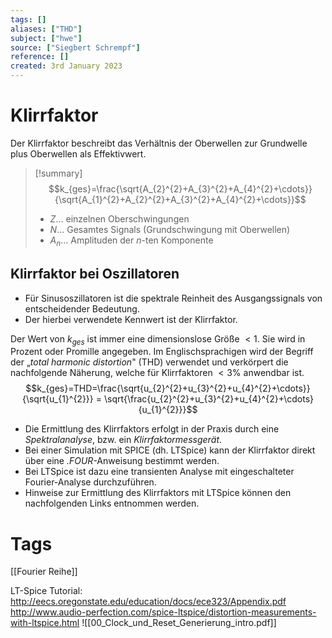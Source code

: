 ```yaml
---
tags: []
aliases: ["THD"]
subject: ["hwe"]
source: ["Siegbert Schrempf"]
reference: []
created: 3rd January 2023
---
```


# Klirrfaktor
Der Klirrfaktor beschreibt das Verhältnis der Oberwellen zur Grundwelle plus Oberwellen als Effektivwert.
> [!summary] $$k_{ges}=\frac{\sqrt{A_{2}^{2}+A_{3}^{2}+A_{4}^{2}+\cdots}}{\sqrt{A_{1}^{2}+A_{2}^{2}+A_{3}^{2}+A_{4}^{2}+\cdots}}$$
> - $Z\dots$ einzelnen Oberschwingungen
> - $N\dots$ Gesamtes Signals (Grundschwingung mit Oberwellen)
> - $A_{n}\dots$ Amplituden der $n$-ten Komponente

## Klirrfaktor bei Oszillatoren
- Für Sinusoszillatoren ist die spektrale Reinheit des Ausgangssignals von entscheidender Bedeutung.
- Der hierbei verwendete Kennwert ist der Klirrfaktor.



Der Wert von $k_{ges}$ ist immer eine dimensionslose Größe $<1$. Sie wird in Prozent oder Promille angegeben.
Im Englischsprachigen wird der Begriff der „*total harmonic distortion*" (THD) verwendet und verkörpert die nachfolgende Näherung, welche für Klirrfaktoren $<3\%$ anwendbar ist.
$$k_{ges}=THD=\frac{\sqrt{u_{2}^{2}+u_{3}^{2}+u_{4}^{2}+\cdots}}{\sqrt{u_{1}^{2}}} = \sqrt{\frac{u_{2}^{2}+u_{3}^{2}+u_{4}^{2}+\cdots}{u_{1}^{2}}}$$
- Die Ermittlung des Klirrfaktors erfolgt in der Praxis durch eine *Spektralanalyse*, bzw. ein *Klirrfaktormessgerät*.
- Bei einer Simulation mit SPICE (dh. LTSpice) kann der Klirrfaktor direkt über eine *.FOUR*-Anweisung bestimmt werden.
- Bei LTSpice ist dazu eine transienten Analyse mit eingeschalteter Fourier-Analyse durchzuführen.
- Hinweise zur Ermittlung des Klirrfaktors mit LTSpice können den nachfolgenden Links entnommen werden.

# Tags
[[Fourier Reihe]]

LT-Spice Tutorial: http://eecs.oregonstate.edu/education/docs/ece323/Appendix.pdf
http://www.audio-perfection.com/spice-ltspice/distortion-measurements-with-ltspice.html
![[00_Clock_und_Reset_Generierung_intro.pdf]]